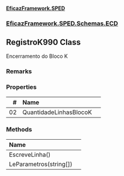 #### [EficazFramework.SPED](EficazFrameworkSPED.md 'EficazFramework SPED')
### [EficazFramework.SPED.Schemas.ECD](EficazFramework.SPED.Schemas.ECD.md 'EficazFramework.SPED.Schemas.ECD')

## RegistroK990 Class

Encerramento do Bloco K

### Remarks
### Properties

| # | Name | |
| ---: | :--- | :--- |
| 02 | QuantidadeLinhasBlocoK |  |
### Methods

| Name | |
| :--- | :--- |
| EscreveLinha() |  |
| LeParametros(string[]) |  |
